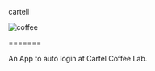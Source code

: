 cartell


![coffee](https://raw.github.com/jmatt/cartell/master/coffee+cup+icon+black.png)


=======

An App to auto login at Cartel Coffee Lab.